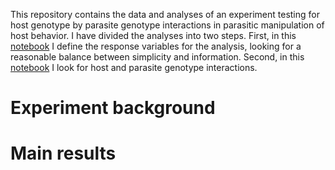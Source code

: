 This repository contains the data and analyses of an experiment testing for host genotype by parasite genotype interactions in parasitic manipulation of host behavior. I have divided the analyses into two steps. First, in this [notebook](analyses/GxG_01_define_responses.md) I define the response variables for the analysis, looking for a reasonable balance between simplicity and information. Second, in this [notebook](analyses/GxG_02_genotype_comps.md) I look for host and parasite genotype interactions.

# Experiment background

# Main results

